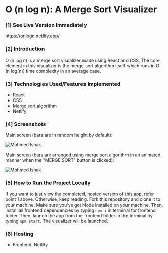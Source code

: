 
# O (n log n): A Merge Sort Visualizer

### [1] See Live Version Immediately
https://onlogn.netlify.app/

### [2] Introduction
O (n log n) is a merge sort visualizer made using React and CSS. The core element in this visualizer is the merge sort algorithm itself which runs in O (n log(n)) time complexity in an average case.

### [3] Technologies Used/Features Implemented
* React
* CSS
* Merge sort algorithm
* Netlify 

### [4] Screenshots
Main screen (bars are in random height by default):

![Mohmed Ishak](https://user-images.githubusercontent.com/52876913/136453167-45e50ad2-95be-4ec7-8510-7fb0fbee6821.png)

Main screen (bars are arranged using merge sort algorithm in an animated manner when the "MERGE SORT" button is clicked):

![Mohmed Ishak](https://user-images.githubusercontent.com/52876913/136453623-d15cb028-ee1c-410a-a50f-4b6f864c8df1.png)

### [5] How to Run the Project Locally
If you want to just view the completed, hosted version of this app, refer point 1 above. Otherwise, keep reading. Fork this repository and clone it to your machine. Make sure you've got Node installed on your machine. Then, install all frontend dependencies by typing ```npm i``` in terminal for frontend folder. Then, launch the app from the frontend folder in the terminal by typing ```npm start```. The visualizer will be launched.  

### [6] Hosting
* Frontend: Netlify
